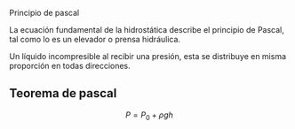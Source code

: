 Principio de pascal

La ecuación fundamental de la hidrostática describe el principio de Pascal, tal como lo es un elevador o prensa hidráulica.

Un líquido incompresible al recibir una presión, esta se distribuye en misma proporción en todas direcciones.

## Teorema de pascal

$$
P = P_0 + \rho g h
$$

